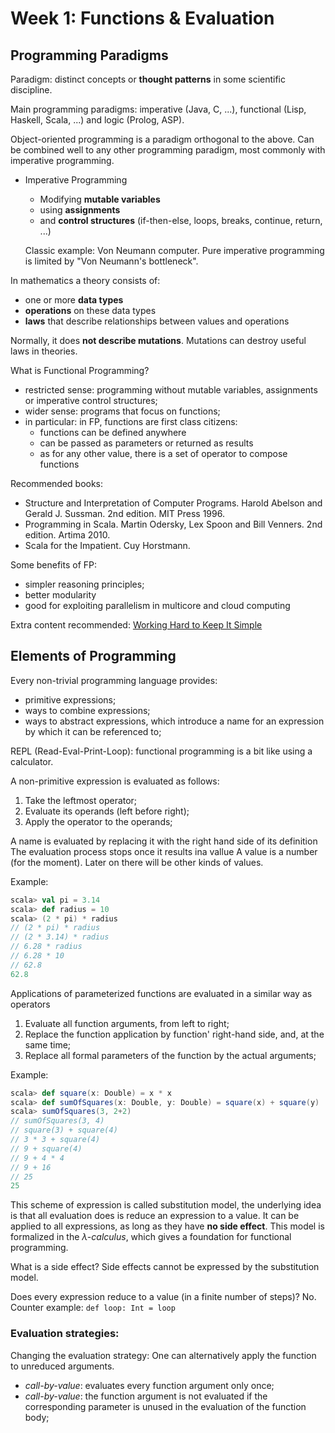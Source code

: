 # Week 1: Functions & Evaluation

## Programming Paradigms
Paradigm: distinct concepts or **thought patterns** in some scientific discipline.

Main programming paradigms: imperative (Java, C, ...), functional (Lisp, Haskell, Scala, ...) and logic (Prolog, ASP).

Object-oriented programming is a paradigm orthogonal to the above. 
Can be combined well to any other programming paradigm, most commonly with imperative programming. 

* Imperative Programming
    * Modifying **mutable variables** 
    * using **assignments**
    * and **control structures** (if-then-else, loops, breaks, continue, return, ...)
    
    Classic example: Von Neumann computer. Pure imperative programming is limited by "Von Neumann's bottleneck".
    
In mathematics a theory consists of:
* one or more **data types**
* **operations** on these data types
* **laws** that describe relationships between values and operations

Normally, it does **not describe mutations**. Mutations can destroy useful laws in theories.

What is Functional Programming?
* restricted sense: programming without mutable variables, assignments or imperative control structures;
* wider sense: programs that focus on functions;
* in particular: in FP, functions are first class citizens:
    * functions can be defined anywhere
    * can be passed as parameters or returned as results
    * as for any other value, there is a set of operator to compose functions
    
Recommended books:
* Structure and Interpretation of Computer Programs. 
Harold Abelson and Gerald J. Sussman. 2nd edition. MIT Press 1996.
* Programming in Scala. Martin Odersky, Lex Spoon and Bill Venners. 2nd edition. Artima 2010.
* Scala for the Impatient. Cuy Horstmann.

Some benefits of FP:
* simpler reasoning principles;
* better modularity
* good for exploiting parallelism in multicore and cloud computing

Extra content recommended: [Working Hard to Keep It Simple](/docs/working_hard_to_keep_it_simple.md)

## Elements of Programming

Every non-trivial programming language provides:
* primitive expressions;
* ways to combine expressions;
* ways to abstract expressions, which introduce a name for an expression by which it can be referenced to;

REPL (Read-Eval-Print-Loop): functional programming is a bit like using a calculator.

A non-primitive expression is evaluated as follows:
1. Take the leftmost operator;
2. Evaluate its operands (left before right);
3. Apply the operator to the operands;

A name is evaluated by replacing it with the right hand side of its definition
The evaluation process stops once it results ina  vallue
A value is a number (for the moment). Later on there will be other kinds of values.

Example:
```scala
scala> val pi = 3.14
scala> def radius = 10
scala> (2 * pi) * radius
// (2 * pi) * radius
// (2 * 3.14) * radius
// 6.28 * radius
// 6.28 * 10
// 62.8
62.8
```

Applications of parameterized functions are evaluated in a similar way as operators
1. Evaluate all function arguments, from left to right;
2. Replace the function application by function' right-hand side, and, at the same time;
3. Replace all formal parameters of the function by the actual arguments;

Example:
```scala
scala> def square(x: Double) = x * x
scala> def sumOfSquares(x: Double, y: Double) = square(x) + square(y)
scala> sumOfSquares(3, 2+2)
// sumOfSquares(3, 4)
// square(3) + square(4)
// 3 * 3 + square(4)
// 9 + square(4)
// 9 + 4 * 4
// 9 + 16
// 25
25
```

This scheme of expression is called substitution model, the underlying idea is that all evaluation does is reduce an expression to a value.
It can be applied to all expressions, as long as they have **no side effect**.
This model is formalized in the *λ-calculus*, which gives a foundation for functional programming.

What is a side effect? Side effects cannot be expressed by the substitution model.

Does every expression reduce to a value (in a finite number of steps)? No. Counter example: `def loop: Int = loop`  

### Evaluation strategies:
Changing the evaluation strategy: One can alternatively apply the function to unreduced arguments.

* *call-by-value*: evaluates every function argument only once;
* *call-by-value*: the function argument is not evaluated if the corresponding parameter is unused in the evaluation of the function body;